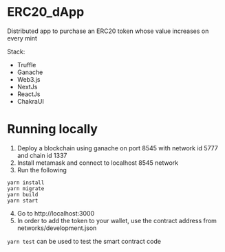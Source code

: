 # ERC20_dApp
Distributed app to purchase an ERC20 token whose value increases on every mint

Stack:
- Truffle
- Ganache
- Web3.js
- NextJs
- ReactJs
- ChakraUI

# Running locally
1) Deploy a blockchain using ganache on port 8545 with network id 5777 and chain id 1337
2) Install metamask and connect to localhost 8545 network
3) Run the following
```shell
yarn install
yarn migrate
yarn build
yarn start
```
4) Go to http://localhost:3000
5) In order to add the token to your wallet, use the contract address from networks/development.json

<code>yarn test</code> can be used to test the smart contract code
